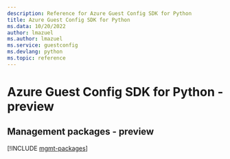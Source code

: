 ```yaml
---
description: Reference for Azure Guest Config SDK for Python
title: Azure Guest Config SDK for Python
ms.data: 10/20/2022
author: lmazuel
ms.author: lmazuel
ms.service: guestconfig
ms.devlang: python
ms.topic: reference
---
```

# Azure Guest Config SDK for Python - preview

## Management packages - preview
[!INCLUDE [mgmt-packages](guest-config-mgmt-index.md)]